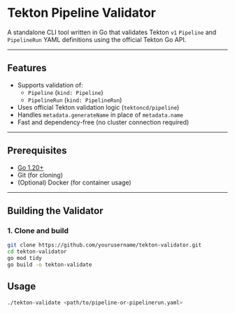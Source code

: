 # Tekton Pipeline Validator

A standalone CLI tool written in Go that validates Tekton `v1` `Pipeline` and `PipelineRun` YAML definitions using the official Tekton Go API.

---

## Features

- Supports validation of:
  - `Pipeline` (`kind: Pipeline`)
  - `PipelineRun` (`kind: PipelineRun`)
- Uses official Tekton validation logic (`tektoncd/pipeline`)
- Handles `metadata.generateName` in place of `metadata.name`
- Fast and dependency-free (no cluster connection required)

---

## Prerequisites

- [Go 1.20+](https://golang.org/dl/)
- Git (for cloning)
- (Optional) Docker (for container usage)

---

## Building the Validator

### 1. Clone and build

```bash
git clone https://github.com/yourusername/tekton-validator.git
cd tekton-validator
go mod tidy
go build -o tekton-validate
````

## Usage
```bash
./tekton-validate <path/to/pipeline-or-pipelinerun.yaml>
```
